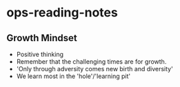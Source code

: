 # ops-reading-notes
## Growth Mindset
- Positive thinking
- Remember that the challenging times are for growth.
- 'Only through adversity comes new birth and diversity'
- We learn most in the 'hole'/'learning pit'
